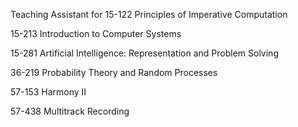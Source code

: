 Teaching Assistant for 15-122 Principles of Imperative Computation

15-213 Introduction to Computer Systems

15-281 Artificial Intelligence: Representation and Problem Solving

36-219 Probability Theory and Random Processes

57-153 Harmony II

57-438 Multitrack Recording
